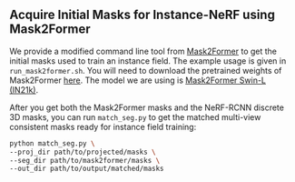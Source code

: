 ## Acquire Initial Masks for Instance-NeRF using Mask2Former

We provide a modified command line tool from [Mask2Former](https://github.com/facebookresearch/Mask2Former/tree/main/demo) to get the initial masks used to train an instance field.
The example usage is given in `run_mask2former.sh`. You will need to download the pretrained weights of Mask2Former [here](https://github.com/facebookresearch/Mask2Former/blob/main/MODEL_ZOO.md#panoptic-segmentation). The model we are using is [Mask2Former Swin-L (IN21k)](https://dl.fbaipublicfiles.com/maskformer/mask2former/coco/panoptic/maskformer2_swin_large_IN21k_384_bs16_100ep/model_final_f07440.pkl).

After you get both the Mask2Former masks and the NeRF-RCNN discrete 3D masks, you can run `match_seg.py` to get the matched multi-view consistent masks ready for instance field training:
```bash
python match_seg.py \
--proj_dir path/to/projected/masks \
--seg_dir path/to/mask2former/masks \
--out_dir path/to/output/matched/masks
```
